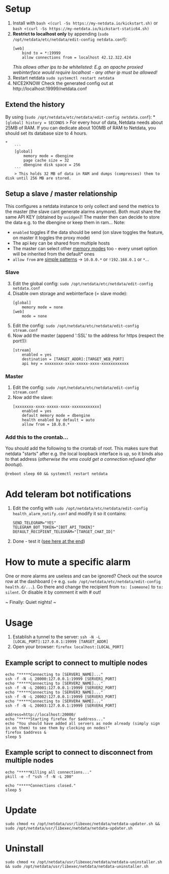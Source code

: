 # Setup #
1. Install with `bash <(curl -Ss https://my-netdata.io/kickstart.sh)` or `bash <(curl -Ss https://my-netdata.io/kickstart-static64.sh)`
2. **Restrict to localhost only** by appending (`sudo /opt/netdata/etc/netdata/edit-config netdata.conf`):
    ```
    [web]
        bind to = *:19999
        allow connections from = localhost 42.12.322.424
    ```
    _This allows other ips to be whitelisted: E.g. an apache proxied webinterface would require localhost - any other ip must be allowed!_
3. Restart netdata `sudo systemctl restart netdata`
4. NICE2KNOW Check the generated config out at http://localhost:19999/netdata.conf

## Extend the history ##
By using (`sudo /opt/netdata/etc/netdata/edit-config netdata.conf`):
    *
        ```
        [global]
            history = SECONDS
        ```
        > For every hour of data, Netdata needs about 25MB of RAM. If you can dedicate about 100MB of RAM to Netdata, you should set its database size to 4 hours.

    *
        ```
        [global]
            memory mode = dbengine
            page cache size = 32
            dbengine disk space = 256
        ```
        > This holds 32 MB of data in RAM and dumps (compresses) them to disk until 256 MB are stored. 
        
## Setup a slave / master relationship ##
This configures a netdata instance to only collect and send the metrics to the master (the slave cant generate alarms anymore). Both must share the same API KEY (obtained by `uuidgen`)! The master then can decide to store the data e.g. to the dbengine or keep them in ram...
Note:

* `enabled` toggles if the data should be send (on slave toggles the feature, on master it toggles the proxy mode)
* The api key can be shared from multiple hosts
* The master can select other [memory modes](https://docs.netdata.cloud/streaming/) too - every unset option will be inherited from the default* ones
* `allow from` are [simple patterns](https://docs.netdata.cloud/libnetdata/simple_pattern/) -> `10.0.0.*` or `!192.168.0.1` or `*`...

### Slave ###
3. Edit the global config: `sudo /opt/netdata/etc/netdata/edit-config netdata.conf`
4. Disable own storage and webinterface (= slave mode):
    ```
    [global]
        memory mode = none
    [web]
        mode = none
    ```
3. Edit the config: `sudo /opt/netdata/etc/netdata/edit-config stream.conf`
4. Now add the master (append ':SSL' to the address for https (respect the port!)):
    ```
    [stream]
        enabled = yes
        destination = [TARGET_ADDR]:[TARGET_WEB_PORT]
        api key = xxxxxxxx-xxxx-xxxxx-xxxx-xxxxxxxxxxxx
    ```

### Master ###
1. Edit the config: `sudo /opt/netdata/etc/netdata/edit-config stream.conf`
2. Now add the slave:
    ```
    [xxxxxxxx-xxxx-xxxxx-xxxx-xxxxxxxxxxxx]
        enabled = yes
        default memory mode = dbengine
        health enabled by default = auto
        allow from = 10.0.0.*
    ```
    
### Add this to the crontab... ###
You should add the following to the crontab of root. This makes sure that netdata "starts" after e.g. the local loopback interface is up, so it binds also to that address (_otherwise the vms could get a connection refused after bootup_).
```
@reboot sleep 60 && systemctl restart netdata
```

# Add teleram bot notifications #
1. Edit the config with `sudo /opt/netdata/etc/netdata/edit-config health_alarm_notify.conf` and modify it so it contains:
    ```
    SEND_TELEGRAM="YES"
    TELEGRAM_BOT_TOKEN="[BOT_API_TOKEN]"
    DEFAULT_RECIPIENT_TELEGRAM="[TARGET_CHAT_ID]"
    ```
2. Done - test it ([see here at the end](https://docs.netdata.cloud/health/notifications/email/))

# How to mute a specific alarm #
One or more alarms are useless and can be ignored? Check out the source row at the dashboard (-> e.g. `sudo /opt/netdata/etc/netdata/edit-config health.d/...`). Go there and change the recipient from `to: [someone]` to `to: silent`. Or disable it by comment it with # out!

~ Finally: Quiet nights! ~

<!--
# How to prevent package drop warnings #
1. Apply `sudo sysctl -w net.core.netdev_budget_usecs=6400 && sudo sysctl -w net.core.netdev_budget=600` as temporary fix. The alarm should now fade.
2. If that was successful: Apply them permanent in /etc/sysctl.conf by adding:
    ```
    net.core.netdev_budget_usecs=6400
    net.core.netdev_budget=600
    ```
-->

# Usage #
1. Establish a tunnel to the server: `ssh -N -L [LOCAL_PORT]:127.0.0.1:19999 [TARGET_ADDR]`
2. Open your browser: `firefox localhost:[LOCAL_PORT]`

## Example script to connect to multiple nodes ##
```
echo "*****Connecting to [SERVER1_NAME]..."
ssh -f -N -L 20000:127.0.0.1:19999 [SERVER1_PORT]
echo "*****Connecting to [SERVER2_NAME]..."
ssh -f -N -L 20001:127.0.0.1:19999 [SERVER2_PORT]
echo "*****Connecting to [SERVER3_NAME]..."
ssh -f -N -L 20002:127.0.0.1:19999 [SERVER3_PORT]
echo "*****Connecting to [SERVER4_NAME]..."
ssh -f -N -L 20003:127.0.0.1:19999 [SERVER4_PORT]

address=http://localhost:20000/
echo "*****Starting firefox for $address..."
echo "You should have added all servers as node already (simply sign in on them) to see them by clocking on nodes!"
firefox $address &
sleep 5
```

## Example script to connect to disconnect from multiple nodes ##
```
echo "*****Killing all connections..."
pkill -e -f "ssh -f -N -L 200"

echo "*****Connections closed."
sleep 5
```

# Update #
`sudo chmod +x /opt/netdata/usr/libexec/netdata/netdata-updater.sh && sudo /opt/netdata/usr/libexec/netdata/netdata-updater.sh`

# Uninstall #
`sudo chmod +x /opt/netdata/usr/libexec/netdata/netdata-uninstaller.sh && sudo /opt/netdata/usr/libexec/netdata/netdata-uninstaller.sh`
